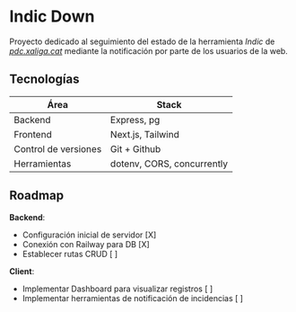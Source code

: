 # Indic Down

Proyecto dedicado al seguimiento del estado de la herramienta *Indic* de [*pdc.xaliga.cat*](https://pedc.xaliga.cat) mediante la notificación por parte de los usuarios de la web.

## Tecnologías

| Área                  | Stack                     |
| -----                 | -----------               |
| Backend               | Express, pg               |
| Frontend              | Next.js, Tailwind         |
| Control de versiones  | Git + Github              |
| Herramientas          | dotenv, CORS, concurrently|

## Roadmap

**Backend**:

- Configuración inicial de servidor [X]
- Conexión con Railway para DB [X]
- Establecer rutas CRUD [ ]

**Client**:

- Implementar Dashboard para visualizar registros [ ]
- Implementar herramientas de notificación de incidencias [ ]
